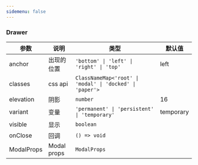```yaml
---
sidemenu: false
---
```


### Drawer

| 参数	|说明	|类型	|默认值
| --- | --- | --- | ---
| anchor | 出现的位置 | `'bottom' \| 'left' \| 'right' \| 'top'` | left
| classes | css api | `ClassNameMap<'root' \| 'modal' \| 'docked' \| 'paper'>` |
| elevation | 阴影 | `number` | 16
| variant | 变量 | `'permanent' \| 'persistent' \| 'temporary'` | temporary
| visible | 显示 | `boolean` |
| onClose | 回调 | `() => void` |
| ModalProps | Modal props | `ModalProps` |

